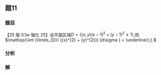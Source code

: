 ## 题11
### 题目
【25 版 0.1w 强化 25】设平面区域$D = \{  {( {x, y}) {( x - 1) }^{2} + {( y - 1) }^{2} \leq  1}\}$,则$\mathop{\iint }\limits_{D}( {{x}^{2} + {y}^{2}}) {d\sigma } = \underline{\;}.$
### 分析

### 解
